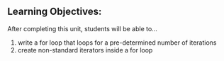 ## Learning Objectives:
After completing this unit, students will be able to...
1. write a for loop that loops for a pre-determined number of iterations
1. create non-standard iterators inside a for loop
